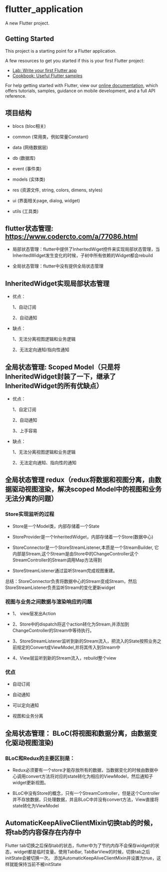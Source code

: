 # flutter_application

A new Flutter project.

## Getting Started

This project is a starting point for a Flutter application.

A few resources to get you started if this is your first Flutter project:

- [Lab: Write your first Flutter app](https://flutter.dev/docs/get-started/codelab)
- [Cookbook: Useful Flutter samples](https://flutter.dev/docs/cookbook)

For help getting started with Flutter, view our 
[online documentation](https://flutter.dev/docs), which offers tutorials, 
samples, guidance on mobile development, and a full API reference.


## 项目结构

* blocs (bloc相关)

* common (常用类，例如常量Constant)

* data (网络数据层)

* db (数据库)

* event (事件类)

* models (实体类)

* res (资源文件, string, colors, dimens, styles)

* ui (界面相关page, dialog, widget)

* utils (工具类)

## flutter状态管理: https://www.codercto.com/a/77086.html

* 局部状态管理：flutter中提供了InheritedWiget控件来实现局部状态管理，当InheritedWidget发生变化的时候，子树中所有依赖的Widget都会rebuild

* 全局状态管理：flutter中没有提供全局状态管理

## InheritedWidget实现局部状态管理

* 优点：

  1、自动订阅

  2、自动通知

* 缺点：

  1、无法分离视图逻辑和业务逻辑

  2、无法定向通知/指向性通知

## 全局状态管理: Scoped Model（只是将InheritedWidget封装了一下，继承了InheritedWidget的所有优缺点）

* 优点：

  1、自定订阅

  2、自动通知

  3、上手容易

* 缺点：

  1、无法分离视图逻辑和业务逻辑

  2、无法定向通知、指向性的通知

## 全局状态管理 redux（redux将数据和视图分离，由数据驱动视图渲染，解决scoped Model中的视图和业务无法分离的问题）

### Store实现监听的过程

* Store是一个Model类，内部存储着一个State

* StoreProvider是一个InheritedWidget，内部存储着一个Store(数据中心)

* StoreConnector是一个StoreStreamListener,本质是一个StreamBuilder, 它内部是Stream<ViewModel>,这个Stream是由Store中的ChangeController这个StreamController的Stream调用Map方法得到

* StoreStreamListener通过监听Stream完成视图重建。

总结：StoreConnector负责将数据中心的Stream<State>变成Stream<ViewModel>，然后StoreStreamListener负责监听Stream<ViewModel>的变化更新widget


### 视图与业务之间数据与渲染响应的问题

* 1、 view层发出Action

* 2、Store中的dispatch将这个action转化为Stream<State>,并添加到ChangeController的Stream<State>中等待执行。

* 3、StoreStreamListener监听到新的Stream<State>流入，把流入的State按照业务之前规定的Convert成ViewModel,并将其传入到Stream<ViewModel>中

* 4、View层监听到新的Stream流入，rebuild整个view

### 优点

* 自动订阅

* 自动通知

* 可以定向通知

* 视图和业务分离

## 全局状态管理： BLoC(将视图和数据分离，由数据变化驱动视图渲染)

### BLoC和Redux的主要区别是：

* Redux必须要有一个store才能存放所有的数据，当数据变化的时候由数据中心调用convert方法将对应的state转化为相应的ViewModel，然后通知子widget更新视图。

* BLoC中没有Store的概念，只有一个StreamController，但是这个Controller并不存放数据，只处理数据，并且BLoC中并没有convert方法，View直接将state转化为ViewModel


## AutomaticKeepAliveClientMixin切换tab的时候，将tab的内容保存在内存中
Flutter tab切换之后保存tab的状态，flutter中为了节约内存不会保存widget的状态，widget都是临时变量。使用TabBar, TabBarView的时候，切换tab之后initState会被切换一次。
添加AutomaticKeepAliveClientMixin并设置为true，这样就能保持当前不被initState

